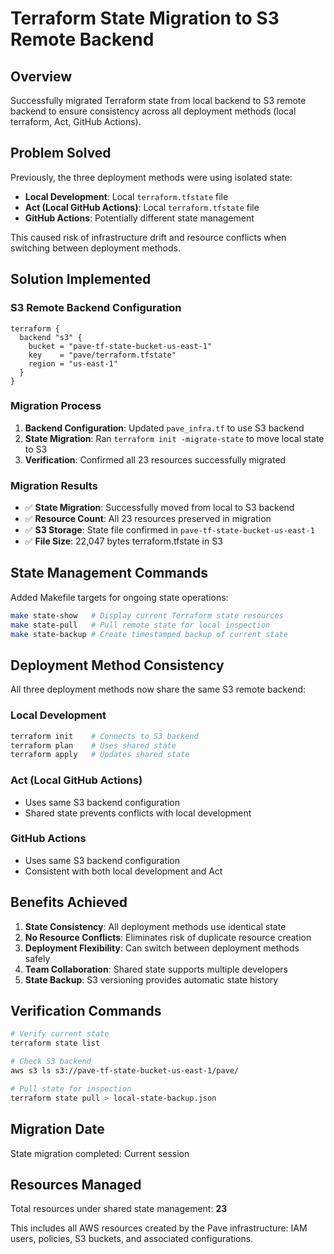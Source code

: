 # Terraform State Migration to S3 Remote Backend

## Overview

Successfully migrated Terraform state from local backend to S3 remote backend to ensure consistency across all deployment methods (local terraform, Act, GitHub Actions).

## Problem Solved

Previously, the three deployment methods were using isolated state:
- **Local Development**: Local `terraform.tfstate` file
- **Act (Local GitHub Actions)**: Local `terraform.tfstate` file  
- **GitHub Actions**: Potentially different state management

This caused risk of infrastructure drift and resource conflicts when switching between deployment methods.

## Solution Implemented

### S3 Remote Backend Configuration

```hcl
terraform {
  backend "s3" {
    bucket = "pave-tf-state-bucket-us-east-1"
    key    = "pave/terraform.tfstate"
    region = "us-east-1"
  }
}
```

### Migration Process

1. **Backend Configuration**: Updated `pave_infra.tf` to use S3 backend
2. **State Migration**: Ran `terraform init -migrate-state` to move local state to S3
3. **Verification**: Confirmed all 23 resources successfully migrated

### Migration Results

- ✅ **State Migration**: Successfully moved from local to S3 backend
- ✅ **Resource Count**: All 23 resources preserved in migration
- ✅ **S3 Storage**: State file confirmed in `pave-tf-state-bucket-us-east-1`
- ✅ **File Size**: 22,047 bytes terraform.tfstate in S3

## State Management Commands

Added Makefile targets for ongoing state operations:

```bash
make state-show   # Display current Terraform state resources
make state-pull   # Pull remote state for local inspection  
make state-backup # Create timestamped backup of current state
```

## Deployment Method Consistency

All three deployment methods now share the same S3 remote backend:

### Local Development
```bash
terraform init    # Connects to S3 backend
terraform plan    # Uses shared state
terraform apply   # Updates shared state
```

### Act (Local GitHub Actions)
- Uses same S3 backend configuration
- Shared state prevents conflicts with local development

### GitHub Actions
- Uses same S3 backend configuration
- Consistent with both local development and Act

## Benefits Achieved

1. **State Consistency**: All deployment methods use identical state
2. **No Resource Conflicts**: Eliminates risk of duplicate resource creation
3. **Deployment Flexibility**: Can switch between deployment methods safely
4. **Team Collaboration**: Shared state supports multiple developers
5. **State Backup**: S3 versioning provides automatic state history

## Verification Commands

```bash
# Verify current state
terraform state list

# Check S3 backend
aws s3 ls s3://pave-tf-state-bucket-us-east-1/pave/

# Pull state for inspection
terraform state pull > local-state-backup.json
```

## Migration Date

State migration completed: Current session

## Resources Managed

Total resources under shared state management: **23**

This includes all AWS resources created by the Pave infrastructure: IAM users, policies, S3 buckets, and associated configurations.
